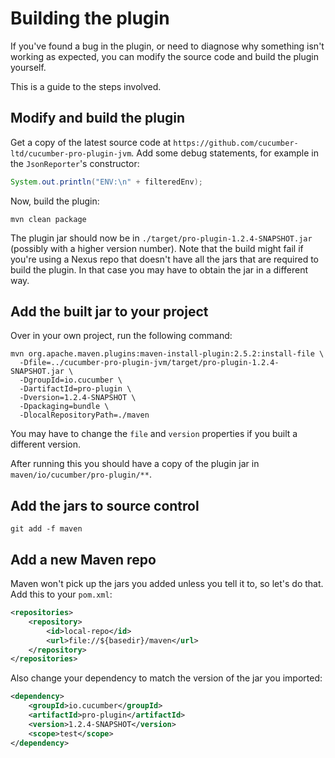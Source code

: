 # Building the plugin

If you've found a bug in the plugin, or need to diagnose why something isn't working
as expected, you can modify the source code and build the plugin yourself.

This is a guide to the steps involved.

## Modify and build the plugin

Get a copy of the latest source code at `https://github.com/cucumber-ltd/cucumber-pro-plugin-jvm`.
Add some debug statements, for example in the `JsonReporter`'s constructor:

```java
System.out.println("ENV:\n" + filteredEnv);
```

Now, build the plugin:

```
mvn clean package
```

The plugin jar should now be in `./target/pro-plugin-1.2.4-SNAPSHOT.jar` (possibly with a higher version number).
Note that the build might fail if you're using a Nexus repo that doesn't have all the jars that are required
to build the plugin. In that case you may have to obtain the jar in a different way.

## Add the built jar to your project

Over in your own project, run the following command:

```
mvn org.apache.maven.plugins:maven-install-plugin:2.5.2:install-file \
  -Dfile=../cucumber-pro-plugin-jvm/target/pro-plugin-1.2.4-SNAPSHOT.jar \
  -DgroupId=io.cucumber \
  -DartifactId=pro-plugin \
  -Dversion=1.2.4-SNAPSHOT \
  -Dpackaging=bundle \
  -DlocalRepositoryPath=./maven
```

You may have to change the `file` and `version` properties if you built a different version.

After running this you should have a copy of the plugin jar in `maven/io/cucumber/pro-plugin/**`.

## Add the jars to source control

```
git add -f maven
```

## Add a new Maven repo

Maven won't pick up the jars you added unless you tell it to, so let's do that. Add this to your `pom.xml`:

```xml
<repositories>
    <repository>
        <id>local-repo</id>
        <url>file://${basedir}/maven</url>
    </repository>
</repositories>
```

Also change your dependency to match the version of the jar you imported:

```xml
<dependency>
    <groupId>io.cucumber</groupId>
    <artifactId>pro-plugin</artifactId>
    <version>1.2.4-SNAPSHOT</version>
    <scope>test</scope>
</dependency>
```


